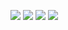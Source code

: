 <a href="https://codeclimate.com/github/amchizhikov/python-project-49/maintainability"><img src="https://api.codeclimate.com/v1/badges/4eba7ad5bc1a8e7f8686/maintainability" /></a>
<a href="https://asciinema.org/a/KX8GgCXniLyFjpS5WvLxzzDHr" target="_blank"><img src="https://asciinema.org/a/KX8GgCXniLyFjpS5WvLxzzDHr.svg" /></a>
<a href="https://asciinema.org/a/Gt2NUCfs5kMroQ9oPXmu66FTW" target="_blank"><img src="https://asciinema.org/a/Gt2NUCfs5kMroQ9oPXmu66FTW.svg" /></a>
<a href="https://asciinema.org/a/fgpaGn3J3aajjQViaqqnbXREY" target="_blank"><img src="https://asciinema.org/a/fgpaGn3J3aajjQViaqqnbXREY.svg" /></a>
